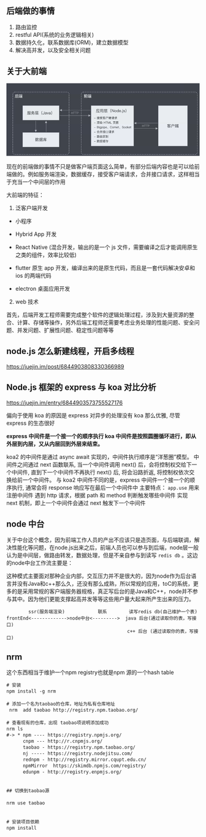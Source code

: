 ## 后端做的事情

1. 路由监控
2. restful API(系统的业务逻辑相关)
3. 数据持久化，联系数据库(ORM)，建立数据模型
4. 解决高并发，以及安全相关问题

## 关于大前端

![bigfrontEnd.png](assets/imgs/bigfrontEnd.png)

现在的前端做的事情不只是做客户端页面这么简单，有部分后端内容也是可以给前端做的。例如服务端渲染，数据缓存，接受客户端请求，合并接口请求，这样相当于充当一个中间层的作用

大前端的特征：

1. 泛客户端开发

* 小程序
* Hybrid App 开发
* React Native (混合开发，输出的是一个 js 文件，需要编译之后才能调用原生之类的组件，效率比较低)
* flutter 原生 app 开发，编译出来的是原生代码，而且是一套代码解决安卓和 ios 的两端代码

* electron 桌面应用开发

2. web 技术

首先，后端开发工程师需要完成整个软件的逻辑处理过程，涉及到大量资源的整合、计算、存储等操作，另外后端工程师还需要考虑业务处理的性能问题、安全问题、并发问题、扩展性问题、稳定性问题等等

## node.js 怎么新建线程，开启多线程

https://juejin.im/post/6844903808330366989

## Node.js 框架的 express 与 koa 对比分析

https://juejin.im/entry/6844903573755527176

偏向于使用 koa 的原因是 express 对异步的处理没有 koa 那么优雅, 尽管 express 的生态很好

**express 中间件是一个接一个的顺序执行 koa 中间件是按照圆圈循环进行，即从外层到内层，又从内层回到外层来结束。**

koa2 的中间件是通过 async await 实现的，中间件执行顺序是“洋葱圈”模型。
中间件之间通过 next 函数联系, 当一个中间件调用 next() 后，会将控制权交给下一个中间件, 直到下一个中间件不再执行 next() 后, 将会沿路折返, 将控制权依次交换给前一个中间件。
与 koa2 中间件不同的是，express 中间件一个接一个的顺序执行, 通常会将 response 响应写在最后一个中间件中
主要特点：
`app.use` 用来注册中间件
遇到 http 请求，根据 path 和 method 判断触发哪些中间件
实现 next 机制，即上一个中间件会通过 next 触发下一个中间件

## node 中台

关于中台这个概念，因为前端工作人员的产出不应该只是造页面，与后端联调，解决性能化等问题，在node.js出来之后，前端人员也可以参与到后端，node层一般认为是中间层，做路由转发，数据处理，但是不亲自参与到读写 `redis db` 。这边的node中台工作流主要是：

这种模式主要面对那种企业内部，交互压力并不是很大的，因为node作为后台语言并没有Java和c++那么久，还没有那么成熟，所以常规的应用，toC的系统，更多的是采用常规的客户端服务器规格，真正写后台的是Java和C++，node并不参与其中。因为他们更能支撑起高并发等等这些用户量大起来所产生出来的压力。

``` 
        ssr(服务端渲染)            联系        读写redis db(自己维护一个表)
frontEnd<------------->node中台<--------->  java 后台(通过读取你的表，写接口)
                                            c++ 后台 (通过读取你的表，写接口)
```

## nrm

这个东西相当于维护一个npm registry也就是npm 源的一个hash table

``` 
# 安装
npm install -g nrm
 
# 添加一个名为taobao的仓库，地址为私有仓库地址
 nrm  add taobao http://registry.npm.taobao.org/
 
# 查看现有的仓库，出现 taobao项说明添加成功
nrm ls
#-> * npm ---- https://registry.npmjs.org/
      cnpm --- http://r.cnpmjs.org/
      taobao - https://registry.npm.taobao.org/
      nj ----- https://registry.nodejitsu.com/
      rednpm - http://registry.mirror.cqupt.edu.cn/
      npmMirror  https://skimdb.npmjs.com/registry/
      edunpm - http://registry.enpmjs.org/
    

## 切换到taobao源

nrm use taobao

 
# 安装项目依赖
npm install
```
